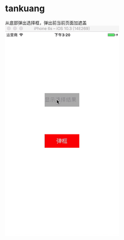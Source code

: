 # tankuang
从底部弹出选择框，弹出前当前页面加遮盖
![image](https://github.com/baoyanlong/tankuang/blob/master/tankuang.gif)
